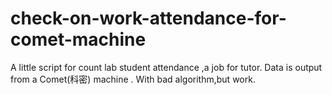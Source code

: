 # check-on-work-attendance-for-comet-machine
A little script for count lab student attendance ,a job for tutor. Data is output from a  Comet(科密) machine . With bad algorithm,but work.
